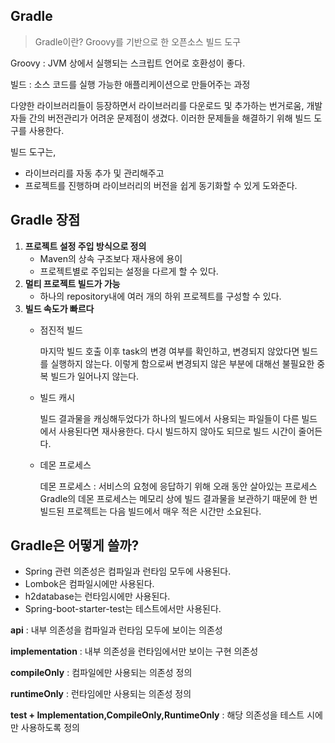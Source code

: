 ## Gradle

> Gradle이란? Groovy를 기반으로 한 오픈소스 빌드 도구

Groovy : JVM 상에서 실행되는 스크립트 언어로 호환성이 좋다.

빌드 : 소스 코드를 실행 가능한 애플리케이션으로 만들어주는 과정

다양한 라이브러리들이 등장하면서 라이브러리를 다운로드 및 추가하는 번거로움, 개발자들 간의 버전관리가 어려운 문제점이 생겼다. 이러한 문제들을 해결하기 위해 빌드 도구를 사용한다.

빌드 도구는,

- 라이브러리를 자동 추가 및 관리해주고
- 프로젝트를 진행하며 라이브러리의 버전을 쉽게 동기화할 수 있게 도와준다.

## Gradle 장점

1. **프로젝트 설정 주입 방식으로 정의**
   - Maven의 상속 구조보다 재사용에 용이
   - 프로젝트별로 주입되는 설정을 다르게 할 수 있다.
2. **멀티 프로젝트 빌드가 가능**
   - 하나의 repository내에 여러 개의 하위 프로젝트를 구성할 수 있다.
3. **빌드 속도가 빠르다**
   - 점진적 빌드
   
     마지막 빌드 호출 이후 task의 변경 여부를 확인하고, 변경되지 않았다면 빌드를 실행하지 않는다. 이렇게 함으로써 변경되지 않은 부분에 대해선 불필요한 중복 빌드가 일어나지 않는다.
   - 빌드 캐시
   
     빌드 결과물을 캐싱해두었다가 하나의 빌드에서 사용되는 파일들이 다른 빌드에서 사용된다면 재사용한다. 다시 빌드하지 않아도 되므로 빌드 시간이 줄어든다.
   - 데몬 프로세스
   
     데몬 프로세스 : 서비스의 요청에 응답하기 위해 오래 동안 살아있는 프로세스
     Gradle의 데몬 프로세스는 메모리 상에 빌드 결과물을 보관하기 때문에 한 번 빌드된 프로젝트는 다음 빌드에서 매우 적은 시간만 소요된다.

## Gradle은 어떻게 쓸까?

- Spring 관련 의존성은 컴파일과 런타임 모두에 사용된다.
- Lombok은 컴파일시에만 사용된다.
- h2database는 런타임시에만 사용된다.
- Spring-boot-starter-test는 테스트에서만 사용된다.

**api** : 내부 의존성을 컴파일과 런타임 모두에 보이는 의존성

**implementation** : 내부 의존성을 런타임에서만 보이는 구현 의존성

**compileOnly** : 컴파일에만 사용되는 의존성 정의

**runtimeOnly** : 런타임에만 사용되는 의존성 정의

**test + Implementation,CompileOnly,RuntimeOnly** : 해당 의존성을 테스트 시에만 사용하도록 정의
